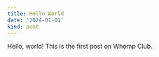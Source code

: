 ```yaml
---
title: Hello World
date: '2024-01-01'
kind: post
---
```


Hello, world! This is the first post on Whomp Club.
